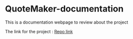 # QuoteMaker-documentation
This is a documentation webpage to review about the project

The link for the project : [Repo link](https://github.com/Maruthi158/QuoteMaker)
